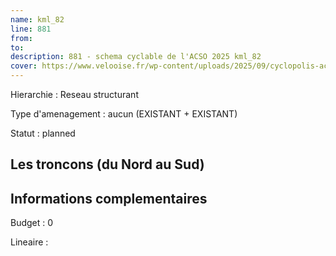 ```yaml
---
name: kml_82 
line: 881
from: 
to:  
description: 881 - schema cyclable de l'ACSO 2025 kml_82 
cover: https://www.velooise.fr/wp-content/uploads/2025/09/cyclopolis-acso-default.jpg
---
```

Hierarchie : Reseau structurant

Type d'amenagement : aucun (EXISTANT + EXISTANT)

Statut : planned

## Les troncons (du Nord au Sud)

## Informations complementaires

Budget  : 0 

Lineaire :

